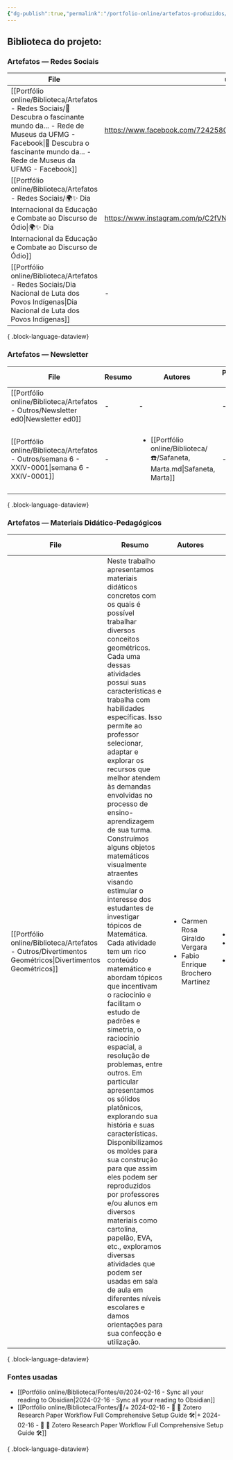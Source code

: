 ```yaml
---
{"dg-publish":true,"permalink":"/portfolio-online/artefatos-produzidos/","tags":["mdc"],"created":"2024-02-14T12:36:17.164-03:00","updated":"2024-02-15T15:01:19.924-03:00"}
---
```



## Biblioteca do projeto:

### Artefatos — Redes Sociais

| File                                                                                                                                                                                                            | url                                                            | quando     | type          |
| --------------------------------------------------------------------------------------------------------------------------------------------------------------------------------------------------------------- | -------------------------------------------------------------- | ---------- | ------------- |
| [[Portfólio online/Biblioteca/Artefatos - Redes Sociais/🌟 Descubra o fascinante mundo da... - Rede de Museus da UFMG - Facebook\|🌟 Descubra o fascinante mundo da... - Rede de Museus da UFMG - Facebook]] | https://www.facebook.com/724258086475835/posts/723551983213112 | 2024-00-05 | facebook      |
| [[Portfólio online/Biblioteca/Artefatos - Redes Sociais/🌍✨ Dia Internacional da Educação e Combate ao Discurso de Ódio\|🌍✨ Dia Internacional da Educação e Combate ao Discurso de Ódio]]                   | https://www.instagram.com/p/C2fVNBsqNmZ/                       | 2024-00-05 | instagram     |
| [[Portfólio online/Biblioteca/Artefatos - Redes Sociais/Dia Nacional de Luta dos Povos Indígenas\|Dia Nacional de Luta dos Povos Indígenas]]                                                                 | \-                                                             | 2024-00-07 | videovertical |

{ .block-language-dataview}

### Artefatos — Newsletter

| File                                                                                             | Resumo | Autores                                                                                   | Palavras-chave | Espaço relacionado                                                                                    |
| ------------------------------------------------------------------------------------------------ | ------ | ----------------------------------------------------------------------------------------- | -------------- | ----------------------------------------------------------------------------------------------------- |
| [[Portfólio online/Biblioteca/Artefatos - Outros/Newsletter ed0\|Newsletter ed0]]             | \-     | \-                                                                                        | \-             | \-                                                                                                    |
| [[Portfólio online/Biblioteca/Artefatos - Outros/semana 6 - XXIV-0001\|semana 6 - XXIV-0001]] | \-     | <ul><li>[[Portfólio online/Biblioteca/☎️/Safaneta, Marta.md\\|Safaneta, Marta]]</li></ul> | \-             | <ul><li>[[Portfólio online/Espaços/GT Divulgação Científica.md\\|GT Divulgação Científica]]</li></ul> |

{ .block-language-dataview}
### Artefatos — Materiais Didático-Pedagógicos

| File                                                                                                       | Resumo                                                                                                                                                                                                                                                                                                                                                                                                                                                                                                                                                                                                                                                                                                                                                                                                                                                                                                                                                                                                                                                                                                                                                                                      | Autores                                                                               | Palavras-chave                                                                    | Espaço relacionado                                                                          |
| ---------------------------------------------------------------------------------------------------------- | ------------------------------------------------------------------------------------------------------------------------------------------------------------------------------------------------------------------------------------------------------------------------------------------------------------------------------------------------------------------------------------------------------------------------------------------------------------------------------------------------------------------------------------------------------------------------------------------------------------------------------------------------------------------------------------------------------------------------------------------------------------------------------------------------------------------------------------------------------------------------------------------------------------------------------------------------------------------------------------------------------------------------------------------------------------------------------------------------------------------------------------------------------------------------------------------- | ------------------------------------------------------------------------------------- | --------------------------------------------------------------------------------- | ------------------------------------------------------------------------------------------- |
| [[Portfólio online/Biblioteca/Artefatos - Outros/Divertimentos Geométricos\|Divertimentos Geométricos]] | Neste trabalho apresentamos materiais didáticos concretos com os quais é possível trabalhar diversos conceitos geométricos. Cada uma dessas atividades possui suas características e trabalha com habilidades específicas. Isso permite ao professor selecionar, adaptar e explorar os recursos que melhor atendem às demandas envolvidas no processo de ensino-aprendizagem de sua turma. Construímos alguns objetos matemáticos visualmente atraentes visando estimular o interesse dos estudantes de investigar tópicos de Matemática. Cada atividade tem um rico conteúdo matemático e abordam tópicos que incentivam o raciocínio e facilitam o estudo de padrões e simetria, o raciocínio espacial, a resolução de problemas, entre outros. Em particular apresentamos os sólidos platônicos, explorando sua história e suas características. Disponibilizamos os moldes para sua construção para que assim eles podem ser reproduzidos por professores e/ou alunos em diversos materiais como cartolina, papelão, EVA, etc., exploramos diversas atividades que podem ser usadas em sala de aula em diferentes níveis escolares e damos orientações para sua confecção e utilização. | <ul><li>Carmen Rosa Giraldo Vergara</li><li>Fabio Enrique Brochero Martínez</li></ul> | <ul><li>matemática</li><li>sólidos platónicos</li><li>material didático</li></ul> | <ul><li>[[Portfólio online/Espaços/Museu da Matemática.md\\|Museu da Matemática]]</li></ul> |

{ .block-language-dataview}

### Fontes usadas

- [[Portfólio online/Biblioteca/Fontes/🌐/2024-02-16 - Sync all your reading to Obsidian\|2024-02-16 - Sync all your reading to Obsidian]]
- [[Portfólio online/Biblioteca/Fontes/🎥️/+ 2024-02-16  -  🎥️ 📜️ Zotero Research Paper Workflow  Full Comprehensive Setup Guide 🛠️\|+ 2024-02-16  -  🎥️ 📜️ Zotero Research Paper Workflow  Full Comprehensive Setup Guide 🛠️]]

{ .block-language-dataview}
